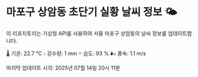 
# 마포구 상암동 초단기 실황 날씨 정보 🌤️

이 리포지토리는 기상청 API를 사용하여 서울 마포구 상암동의 날씨 정보를 업데이트합니다. 

🌡️ 기온: 22.7 ℃
💧 강수량: 1 mm
💦 습도: 93 %
🌬️ 풍속: 1.1 m/s

마지막 업데이트 시각: 2025년 07월 14일 20시 11분    
